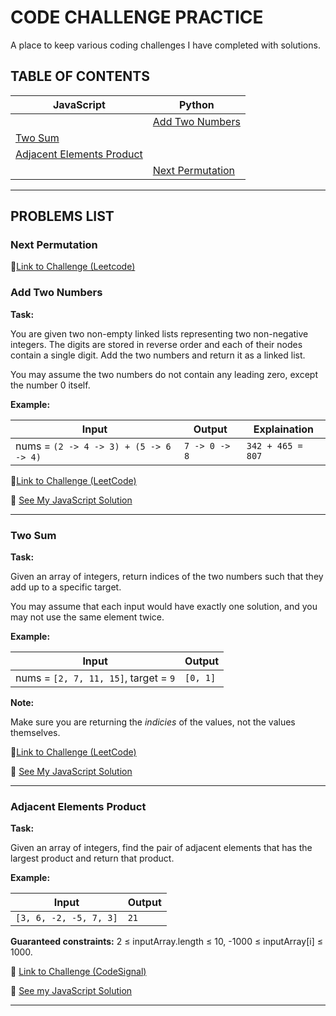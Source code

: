# CODE CHALLENGE PRACTICE

A place to keep various coding challenges I have completed with solutions.

## TABLE OF CONTENTS

| JavaScript                                              | Python                                |
| ------------------------------------------------------- | ------------------------------------- |
|                                                         | [Add Two Numbers](#add-two-numbers)   |
| [Two Sum](#two-sum)                                     |
| [Adjacent Elements Product](#adjacent-elements-product) |
|                                                         | [Next Permutation](#next-permutation) |

---

## PROBLEMS LIST

### Next Permutation

🔗[Link to Challenge (Leetcode)](https://leetcode.com/problems/next-permutation/)

### Add Two Numbers

**Task:**

You are given two non-empty linked lists representing two non-negative integers. The digits are stored in reverse order and each of their nodes contain a single digit. Add the two numbers and return it as a linked list.

You may assume the two numbers do not contain any leading zero, except the number 0 itself.

**Example:**

| Input                                  | Output        | Explaination      |
| -------------------------------------- | ------------- | ----------------- |
| nums = `(2 -> 4 -> 3) + (5 -> 6 -> 4)` | `7 -> 0 -> 8` | `342 + 465 = 807` |

🔗[Link to Challenge (LeetCode)](https://leetcode.com/problems/add-two-numbers/)

👀 [See My JavaScript Solution](https://github.com/Kristinbarr/code-challenges/blob/master/Solutions/add-two-numbers.js)

---

### Two Sum

**Task:**

Given an array of integers, return indices of the two numbers such that they add up to a specific target.

You may assume that each input would have exactly one solution, and you may not use the same element twice.

**Example:**

| Input                                 | Output   |
| ------------------------------------- | -------- |
| nums = `[2, 7, 11, 15]`, target = `9` | `[0, 1]` |

**Note:**

Make sure you are returning the _indicies_ of the values, not the values themselves.

🔗[Link to Challenge (LeetCode)](https://leetcode.com/problems/two-sum/)

👀 [See My JavaScript Solution](https://github.com/Kristinbarr/code-challenges/blob/master/Solutions/two-sum.js)

---

### Adjacent Elements Product

**Task:**

Given an array of integers, find the pair of adjacent elements that has the largest product and return that product.

**Example:**

| Input                  | Output |
| ---------------------- | ------ |
| `[3, 6, -2, -5, 7, 3]` | `21`   |

**Guaranteed constraints:**
2 ≤ inputArray.length ≤ 10,
-1000 ≤ inputArray[i] ≤ 1000.

🔗 [Link to Challenge (CodeSignal)](https://app.codesignal.com/arcade/intro/level-2/xzKiBHjhoinnpdh6m)

👀 [See my JavaScript Solution](https://github.com/Kristinbarr/code-challenges/blob/master/Solutions/adjacent-elements-product.js)

---
